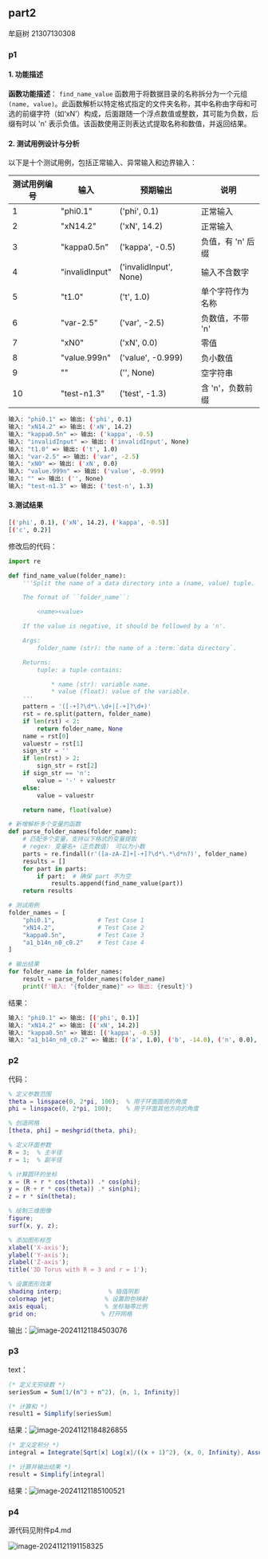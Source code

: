 ## part2

牟庭树 21307130308

### p1

#### 1. 功能描述

**函数功能描述**：
`find_name_value` 函数用于将数据目录的名称拆分为一个元组 `(name, value)`。此函数解析以特定格式指定的文件夹名称，其中名称由字母和可选的前缀字符（如‘xN’）构成，后面跟随一个浮点数值或整数，其可能为负数，后缀有时以 'n' 表示负值。该函数使用正则表达式提取名称和数值，并返回结果。

#### 2. 测试用例设计与分析

以下是十个测试用例，包括正常输入、异常输入和边界输入：

| 测试用例编号 | 输入           | 预期输出               | 说明              |
| ------------ | -------------- | ---------------------- | ----------------- |
| 1            | "phi0.1"       | ('phi', 0.1)           | 正常输入          |
| 2            | "xN14.2"       | ('xN', 14.2)           | 正常输入          |
| 3            | "kappa0.5n"    | ('kappa', -0.5)        | 负值，有 'n' 后缀 |
| 4            | "invalidInput" | ('invalidInput', None) | 输入不含数字      |
| 5            | "t1.0"         | ('t', 1.0)             | 单个字符作为名称  |
| 6            | "var-2.5"      | ('var', -2.5)          | 负数值，不带 'n'  |
| 7            | "xN0"          | ('xN', 0.0)            | 零值              |
| 8            | "value.999n"   | ('value', -0.999)      | 负小数值          |
| 9            | ""             | ('', None)             | 空字符串          |
| 10           | "test-n1.3"    | ('test', -1.3)         | 含 'n'，负数前缀  |

```sh
输入: "phi0.1" => 输出: ('phi', 0.1)
输入: "xN14.2" => 输出: ('xN', 14.2)
输入: "kappa0.5n" => 输出: ('kappa', -0.5)
输入: "invalidInput" => 输出: ('invalidInput', None)
输入: "t1.0" => 输出: ('t', 1.0)
输入: "var-2.5" => 输出: ('var', -2.5)
输入: "xN0" => 输出: ('xN', 0.0)
输入: "value.999n" => 输出: ('value', -0.999)
输入: "" => 输出: ('', None)
输入: "test-n1.3" => 输出: ('test-n', 1.3)
```

#### 3.测试结果

```sh
[('phi', 0.1), ('xN', 14.2), ('kappa', -0.5)]
[('c', 0.2)]
```

修改后的代码：

```py
import re  

def find_name_value(folder_name):  
    '''Split the name of a data directory into a (name, value) tuple.  

    The format of ``folder_name``:  

        <name><value>  

    If the value is negative, it should be followed by a 'n'.  

    Args:  
        folder_name (str): the name of a :term:`data directory`.  

    Returns:  
        tuple: a tuple contains:  

            * name (str): variable name.  
            * value (float): value of the variable.  
    '''  
    pattern = '([-+]?\d*\.\d+|[-+]?\d+)'  
    rst = re.split(pattern, folder_name)  
    if len(rst) < 2:  
        return folder_name, None  
    name = rst[0]  
    valuestr = rst[1]  
    sign_str = ''  
    if len(rst) > 2:  
        sign_str = rst[2]  
    if sign_str == 'n':  
        value = '-' + valuestr  
    else:  
        value = valuestr  

    return name, float(value)  

# 新增解析多个变量的函数  
def parse_folder_names(folder_name):  
    # 匹配多个变量，支持以下格式的变量提取  
    # regex: 变量名+（正负数值） 可以为小数  
    parts = re.findall(r'([a-zA-Z]+[-+]?\d*\.*\d*n?)', folder_name)  
    results = []  
    for part in parts:  
        if part:  # 确保 part 不为空  
            results.append(find_name_value(part))  
    return results  

# 测试用例  
folder_names = [  
    "phi0.1",            # Test Case 1  
    "xN14.2",            # Test Case 2  
    "kappa0.5n",         # Test Case 3  
    "a1_b14n_n0_c0.2"    # Test Case 4  
]  

# 输出结果  
for folder_name in folder_names:  
    result = parse_folder_names(folder_name)  
    print(f'输入: "{folder_name}" => 输出: {result}')
```

结果：

```sh
输入: "phi0.1" => 输出: [('phi', 0.1)]
输入: "xN14.2" => 输出: [('xN', 14.2)]
输入: "kappa0.5n" => 输出: [('kappa', -0.5)]
输入: "a1_b14n_n0_c0.2" => 输出: [('a', 1.0), ('b', -14.0), ('n', 0.0), ('c', 0.2)]
```

### p2

代码：

```matlab
% 定义参数范围  
theta = linspace(0, 2*pi, 100);  % 用于环面圆周的角度  
phi = linspace(0, 2*pi, 100);    % 用于环面其他方向的角度  

% 创造网格  
[theta, phi] = meshgrid(theta, phi);  

% 定义环面参数  
R = 3;  % 主半径  
r = 1;  % 副半径  

% 计算圆环的坐标  
x = (R + r * cos(theta)) .* cos(phi);  
y = (R + r * cos(theta)) .* sin(phi);  
z = r * sin(theta);  

% 绘制三维图像  
figure;  
surf(x, y, z);  

% 添加图形标签  
xlabel('X-axis');  
ylabel('Y-axis');  
zlabel('Z-axis');  
title('3D Torus with R = 3 and r = 1');  

% 设置图形效果  
shading interp;             % 插值阴影  
colormap jet;              % 设置颜色映射  
axis equal;                % 坐标轴等比例  
grid on;                  % 打开网格
```

输出：![image-20241121184503076](p2.png)

### p3

text：

```mathematica
(* 定义无穷级数 *)  
seriesSum = Sum[1/(n^3 + n^2), {n, 1, Infinity}]  

(* 计算和 *)  
result1 = Simplify[seriesSum]
```

结果：![image-20241121184826855](p3-1.png)

```mathematica
(* 定义定积分 *)  
integral = Integrate[Sqrt[x] Log[x]/((x + 1)^2), {x, 0, Infinity}, Assumptions -> x > 0]  

(* 计算并输出结果 *)  
result = Simplify[integral]
```

结果：![image-20241121185100521](p3-2.png)

### p4

源代码见附件p4.md

![image-20241121191158325](p4.png)